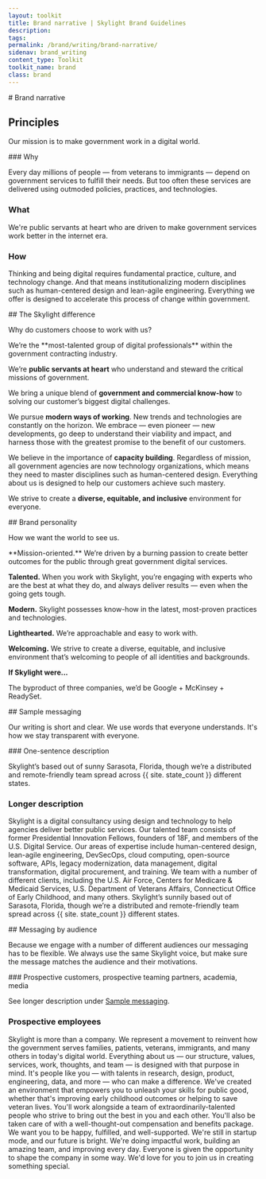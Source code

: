 ```yaml
---
layout: toolkit
title: Brand narrative | Skylight Brand Guidelines
description:
tags:
permalink: /brand/writing/brand-narrative/
sidenav: brand_writing
content_type: Toolkit
toolkit_name: brand
class: brand
---
```


<div class="row brand__content-section">
<div class="col-md-9" markdown="1">
# Brand narrative

## Principles

Our mission is to make government work in a digital world.
</div>
<div class="col-md-9">
<div class="example" markdown="1">
### Why

Every day millions of people — from veterans to immigrants — depend on government services to fulfill their needs. But too often these services are delivered using outmoded policies, practices, and technologies.

### What

We're public servants at heart who are driven to make government services work better in the internet era.

### How

Thinking and being digital requires fundamental practice, culture, and technology change. And that means institutionalizing modern disciplines such as human-centered design and lean-agile engineering. Everything we offer is designed to accelerate this process of change within government.
</div>
</div>
</div>

<div class="row brand__content-section">
<div class="col-md-9" markdown="1">
## The Skylight difference

Why do customers choose to work with us?
</div>
<div class="col-md-9">
<div class="example" markdown="1">
We’re the **most-talented group of digital professionals** within the government contracting industry.

We’re **public servants at heart** who understand and steward the critical missions of government.

We bring a unique blend of **government and commercial know-how** to solving our customer’s biggest digital challenges.

We pursue **modern ways of working**. New trends and technologies are constantly on the horizon. We embrace — even pioneer — new developments, go deep to understand their viability and impact, and harness those with the greatest promise to the benefit of our customers.

We believe in the importance of **capacity building**. Regardless of mission, all government agencies are now technology organizations, which means they need to master disciplines such as human-centered design. Everything about us is designed to help our customers achieve such mastery.

We strive to create a **diverse, equitable, and inclusive** environment for everyone.
</div>
</div>
</div>

<div class="row brand__content-section">
<div class="col-md-9" markdown="1">
## Brand personality

How we want the world to see us.
</div>
<div class="col-md-9">
<div class="example" markdown="1">
**Mission-oriented.** We’re driven by a burning passion to create better outcomes for the public through great government digital services.

**Talented.** When you work with Skylight, you’re engaging with experts who are the best at what they do, and always deliver results — even when the going gets tough.

**Modern.** Skylight possesses know-how in the latest, most-proven practices and technologies.

**Lighthearted.** We’re approachable and easy to work with.

**Welcoming.** We strive to create a diverse, equitable, and inclusive environment that’s welcoming to people of all identities and backgrounds.

**If Skylight were...**

The byproduct of three companies, we’d be Google + McKinsey + ReadySet.
</div>
</div>
</div>

<div class="row brand__content-section">
<div class="col-md-9" markdown="1">
## Sample messaging

Our writing is short and clear. We use words that everyone understands. It's how we stay transparent with everyone.
</div>
<div class="col-md-9">
<div class="example" markdown="1">
### One-sentence description

Skylight’s based out of sunny Sarasota, Florida, though we’re a distributed and remote-friendly team spread across {{ site. state_count }} different states.

### Longer description

Skylight is a digital consultancy using design and technology to help agencies deliver better public services. Our talented team consists of former Presidential Innovation Fellows, founders of 18F, and members of the U.S. Digital Service. Our areas of expertise include human-centered design, lean-agile engineering, DevSecOps, cloud computing, open-source software, APIs, legacy modernization, data management, digital transformation, digital procurement, and training. We team with a number of different clients, including the U.S. Air Force, Centers for Medicare & Medicaid Services, U.S. Department of Veterans Affairs, Connecticut Office of Early Childhood, and many others. Skylight’s sunnily based out of Sarasota, Florida, though we’re a distributed and remote-friendly team spread across {{ site. state_count }} different states.
</div>
</div>
</div>

<div class="row brand__content-section">
<div class="col-md-9" markdown="1">
## Messaging by audience

Because we engage with a number of different audiences our messaging has to be flexible. We always use the same Skylight voice, but make sure the message matches the audience and their motivations.
</div>
<div class="col-md-9">
<div class="example" markdown="1">
### Prospective customers, prospective teaming partners, academia, media

See longer description under [Sample messaging](#sample-messaging).

### Prospective employees

Skylight is more than a company. We represent a movement to reinvent how the government serves families, patients, veterans, immigrants, and many others in today's digital world. Everything about us — our structure, values, services, work, thoughts, and team — is designed with that purpose in mind. It's people like you — with talents in research, design, product, engineering, data, and more — who can make a difference. We've created an environment that empowers you to unleash your skills for public good, whether that's improving early childhood outcomes or helping to save veteran lives. You'll work alongside a team of extraordinarily-talented people who strive to bring out the best in you and each other. You'll also be taken care of with a well-thought-out compensation and benefits package. We want you to be happy, fulfilled, and well-supported. We're still in startup mode, and our future is bright. We're doing impactful work, building an amazing team, and improving every day. Everyone is given the opportunity to shape the company in some way. We'd love for you to join us in creating something special.
</div>
</div>
</div>
